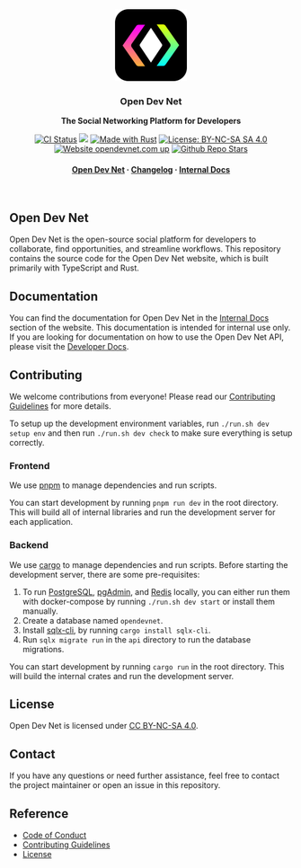 <div align="center">
  <img alt="Logo" height="128" width="128" src=".github/assets/logo.png"/>
</div>

<h3 align="center">Open Dev Net</h3>

<p align="center">
  <b>The Social Networking Platform for Developers</b>
</p>

<div align="center">
  <a href="https://github.com/odnlabs/opendevnet/actions"><img src="https://github.com/odnlabs/opendevnet/actions/workflows/ci.yaml/badge.svg?branch=main" alt="CI Status" /></a>
  <a href="https://codecov.io/gh/odnlabs/opendevnet"><img src="https://codecov.io/gh/odnlabs/opendevnet/graph/badge.svg?token=9RLHG3ZQWN"/></a>
  <a href="https://www.rust-lang.org/"><img src="https://img.shields.io/badge/Made%20with-Rust-1f425f.svg" alt="Made with Rust"></a>
  <a href="https://creativecommons.org/licenses/by-nc-sa/4.0/"><img src="https://img.shields.io/badge/License-CC_BY--NC--SA_4.0-blue.svg" alt="License: BY-NC-SA SA 4.0" /></a>
  <a href="http://opendevnet.com/"><img src="https://img.shields.io/website-up-down-green-red/http/opendevnet.com.svg" alt="Website opendevnet.com up"></a>
  <a href=""><img src="https://img.shields.io/github/stars/odnlabs/opendevnet?color=9954ED" alt="Github Repo Stars" /></a>
  <h4>
    <a href="https://opendevnet.com">Open Dev Net</a> · <a href="https://opendevnet.com/changelog">Changelog</a> · <a href="https://opendevnet.com/internal-docs">Internal Docs</a>
  </h4>
</div>

<br/>

## Open Dev Net

Open Dev Net is the open-source social platform for developers to collaborate, find opportunities, and streamline workflows. This repository contains the source code for the Open Dev Net website, which is built primarily with TypeScript and Rust.

## Documentation

You can find the documentation for Open Dev Net in the [Internal Docs](https://opendevnet.com/internal-docs/) section of the website. This documentation is intended for internal use only. If you are looking for documentation on how to use the Open Dev Net API, please visit the [Developer Docs](https://opendevnet.com/dev/docs).

## Contributing

We welcome contributions from everyone! Please read our [Contributing Guidelines](.github/CONTRIBUTING.md) for more details.

To setup up the development environment variables, run `./run.sh dev setup env` and then run `./run.sh dev check` to make sure everything is setup correctly.

### Frontend

We use [pnpm](https://pnpm.io/) to manage dependencies and run scripts.

You can start development by running `pnpm run dev` in the root directory. This will build all of internal libraries and run the development server for each application.

### Backend

We use [cargo](https://doc.rust-lang.org/cargo/) to manage dependencies and run scripts. Before starting the development server, there are some pre-requisites:

1. To run [PostgreSQL](https://www.postgresql.org/), [pgAdmin](https://www.pgadmin.org/), and [Redis](https://redis.io/) locally, you can either run them with docker-compose by running `./run.sh dev start` or install them manually.
2. Create a database named `opendevnet`.
3. Install [sqlx-cli](https://github.com/launchbadge/sqlx), by running `cargo install sqlx-cli`.
4. Run `sqlx migrate run` in the `api` directory to run the database migrations.

You can start development by running `cargo run` in the root directory. This will build the internal crates and run the development server.

## License

Open Dev Net is licensed under [CC BY-NC-SA 4.0](https://creativecommons.org/licenses/by-nc-sa/4.0/).

## Contact

If you have any questions or need further assistance, feel free to contact the project maintainer or open an issue in this repository.

## Reference

- [Code of Conduct](.github/CODE_OF_CONDUCT.md)
- [Contributing Guidelines](.github/CONTRIBUTING.md)
- [License](LICENSE)
